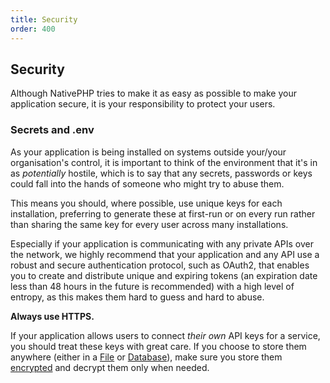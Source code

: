 ```yaml
---
title: Security
order: 400
---
```


## Security

Although NativePHP tries to make it as easy as possible to make your application secure, it is your responsibility to
protect your users.

### Secrets and .env

As your application is being installed on systems outside your/your organisation's control, it is important to think
of the environment that it's in as _potentially_ hostile, which is to say that any secrets, passwords or keys
could fall into the hands of someone who might try to abuse them.

This means you should, where possible, use unique keys for each installation, preferring to generate these at first-run
or on every run rather than sharing the same key for every user across many installations.

Especially if your application is communicating with any private APIs over the network, we highly recommend that your
application and any API use a robust and secure authentication protocol, such as OAuth2, that enables you to create and
distribute unique and expiring tokens (an expiration date less than 48 hours in the future is recommended) with a high
level of entropy, as this makes them hard to guess and hard to abuse.

**Always use HTTPS.**

If your application allows users to connect _their own_ API keys for a service, you should treat these keys with great
care. If you choose to store them anywhere (either in a [File](files) or
[Database](databases)), make sure you store them
[encrypted](../the-basics/system#encryption-decryption) and decrypt them only when needed.